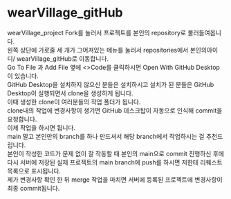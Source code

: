 # wearVillage_gitHub
wearVillage_project
Fork를 눌러서 프로젝트를 본인의 repository로 불러들여옵니다.<br/>
왼쪽 상단에 가로줄 세 개가 그어져있는 메뉴를 눌러서 repositories에서 본인의아이디/ wearVillage_gitHub로 이동합니다.<br/>
Go To File 과 Add File 옆에 <>Code를 클릭하시면 Open With GitHub Desktop이 있습니다.<br/>
GitHub Desktop을 설치하지 않으신 분들은 설치하시고 설치가 된 분들은 GitHub Desktop이 실행되면서 clone을 생성하게 됩니다.<br/>
이때 생성한 clone이 여러분들의 작업 폴더가 됩니다.<br/>
clone내의 작업에 변경사항이 생기면 GitHub 데스크탑이 자동으로 인식해 commit을 요청합니다.<br/>
이제 작업을 하시면 됩니다.<br/>
main 말고 본인만의 branch를 하나 만드셔서 해당 branch에서 작업하시는 걸 추천드립니다.<br/>
본인이 작성한 코드가 문제 없이 잘 작동할 때 본인의 main으로 commit 진행하신 후에<br/>
다시 서버에 저장된 실제 프로젝트의 main branch에 push를 하시면 저한테 리퀘스트 목록으로 표시됩니다.<br/>
제가 변경사항 확인 한 뒤 merge 작업을 마치면 서버에 등록된 프로젝트에 변경사항이 최종 commit됩니다.<br/>
